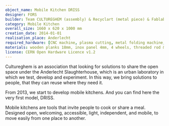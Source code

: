 ```yaml
---
object_name: Mobile Kitchen DRISS
designer: FORS
builder: Team CULTUREGHEM (assembly) & Recyclart (metal piece) & Fablab Brussels (CNC cutting)
category: Mobile Kitchen
overall_size: 1660 x 620 x 1000 mm
creation_date: 2014-01-01
realisation_place: Anderlecht
required_hardware: [CNC machine, plasma cutting, metal folding machine, wrench, grinder, hands]
materials: wooden planks 18mm, inox panel 4mm, 4 wheels, threaded rod & nuts, gas burner
license: CERN Open Hardware Licence v1.2 
---
```

Cultureghem is an association that looking for solutions to share the open space under the Anderlecht Slaughterhouse, which is an urban laboratory in which we test, develop and experiment. In this way, we bring solutions to people, that they can reuse where they need it.

From 2013, we start to develop mobile kitchens. And you can find here the very first model, DRISS.

Mobile kitchens are tools that invite people to cook or share a meal. Designed open, welcoming, accessible, light, independent, and mobile, to move easily from one place to another.
